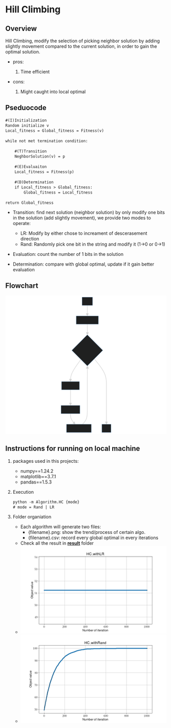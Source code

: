 # Hill Climbing

## Overview

Hill Climbing, modify the selection of picking neighbor solution by adding slightly movement compared to the current solution, in order to gain the optimal solution.

- pros:
    1. Time efficient

- cons:
    1. Might caught into local optimal

## Pseduocode

```shell
#(I)Initialization
Random initialize v
Local_fitness = Global_fitness = Fitness(v) 

while not met termination condition:

    #(T)Transition
    NeghborSolution(v) = p

    #(E)Evaluaiton
    Local_fitness = Fitness(p)

    #(D)Determination
    if Local_fitness > Global_fitness:
        Global_fitness = Local_fitness

return Global_fitness
```

- Transition: find next solution (neighbor solution) by only modify one bits in the solution (add slightly movement), we provide two modes to operate:
  - LR: Modify by either chose to increament of descerasement direction
  - Rand: Randomly pick one bit in the string and modify it (1->0 or 0->1)

- Evaluation: count the number of 1 bits in the solution
- Determination: compare with global optimal, update if it gain better evaluation

## Flowchart

![Flowchart](./TED_flowchart.svg)

## Instructions for running on local machine

1. packages used in this projects:

    - numpy==1.24.2
    - matplotlib==3.7.1
    - pandas==1.5.3

2. Execution

    ```shell
    python -m Algorithm.HC {mode}
    # mode = Rand | LR
    ```

3. Folder organiation

    - Each algorithm will generate two files:
        - {filename}.png: show the trend/process of certain algo.
        - {filename}.csv: record every global optimal in every iterations
    - Check all the result in [**result**](../result/) folder
    - ![result for hill climbing with LR](../result/HC_withLR.png)
    - ![result for hill climbing with Rand](../result/HC_withRand.png)
